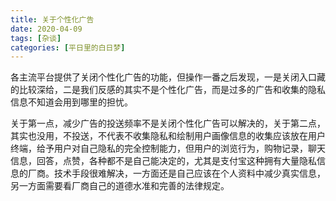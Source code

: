 ```yaml
---
title: 关于个性化广告
date: 2020-04-09
tags: [杂谈]
categories: [平日里的白日梦]
---
```


各主流平台提供了关闭个性化广告的功能，但操作一番之后发现，一是关闭入口藏的比较深给，二是我们反感的其实不是个性化广告，而是过多的广告和收集的隐私信息不知道会用到哪里的担忧。

关于第一点，减少广告的投送频率不是关闭个性化广告可以解决的，关于第二点，其实也没用，不投送，不代表不收集隐私和绘制用户画像信息的收集应该放在用户终端，给予用户对自己隐私的完全控制能力，但用户的浏览行为，购物记录，聊天信息，回答，点赞，各种都不是自己能决定的，尤其是支付宝这种拥有大量隐私信息的厂商。技术手段很难解决，一方面还是自己应该在个人资料中减少真实信息，另一方面需要看厂商自己的道德水准和完善的法律规定。